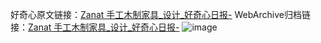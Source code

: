 好奇心原文链接：[Zanat 手工木制家具_设计_好奇心日报-](https://www.qdaily.com/articles/7503.html)
WebArchive归档链接：[Zanat 手工木制家具_设计_好奇心日报-](http://web.archive.org/web/20190623172412/https://www.qdaily.com/articles/7503.html)
![image](http://ww3.sinaimg.cn/large/007d5XDply1g3wjig9d0hj30u039ukb3)